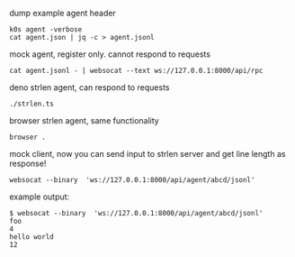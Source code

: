 dump example agent header

```
k0s agent -verbose
cat agent.json | jq -c > agent.jsonl
```

mock agent, register only. cannot respond to requests

```
cat agent.jsonl - | websocat --text ws://127.0.0.1:8000/api/rpc
```

deno strlen agent, can respond to requests

```
./strlen.ts
```

browser strlen agent, same functionality

```
browser .
```

mock client, now you can send input to strlen server and get line length as
response!

```
websocat --binary  'ws://127.0.0.1:8000/api/agent/abcd/jsonl'
```

example output:

```
$ websocat --binary  'ws://127.0.0.1:8000/api/agent/abcd/jsonl'
foo
4
hello world
12
```
